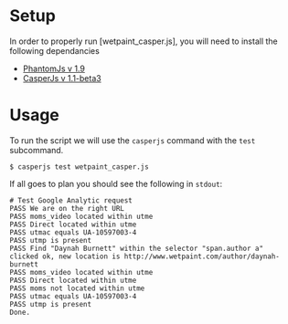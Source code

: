 Setup
=====
In order to properly run [wetpaint_casper.js], you will need to install the following dependancies

* [PhantomJs v 1.9](http://phantomjs.org/)
* [CasperJs v 1.1-beta3](http://casperjs.org/)

Usage
=====
To run the script we will use the `casperjs` command with the `test` subcommand. 

```no-highlight
$ casperjs test wetpaint_casper.js
```
If all goes to plan you should see the following in `stdout`:

```no-highlight
# Test Google Analytic request
PASS We are on the right URL
PASS moms_video located within utme
PASS Direct located within utme
PASS utmac equals UA-10597003-4
PASS utmp is present
PASS Find "Daynah Burnett" within the selector "span.author a"
clicked ok, new location is http://www.wetpaint.com/author/daynah-burnett
PASS moms_video located within utme
PASS Direct located within utme
PASS moms not located within utme
PASS utmac equals UA-10597003-4
PASS utmp is present
Done.
```
